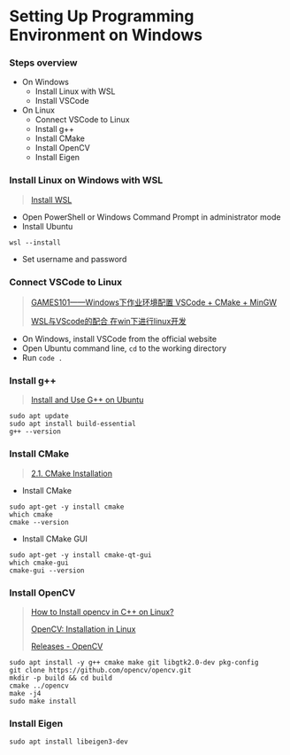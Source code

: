 # Setting Up Programming Environment on Windows
### Steps overview
- On Windows
  - Install Linux with WSL
  - Install VSCode
- On Linux
  - Connect VSCode to Linux
  - Install g++
  - Install CMake
  - Install OpenCV
  - Install Eigen

### Install Linux on Windows with WSL
> [Install WSL](https://learn.microsoft.com/en-us/windows/wsl/install)
>

- Open PowerShell or Windows Command Prompt in administrator mode
- Install Ubuntu
```
wsl --install
```
- Set username and password

### Connect VSCode to Linux
> [GAMES101——Windows下作业环境配置 VSCode + CMake + MinGW](https://www.bilibili.com/video/BV1Mo4y197g4/?spm_id_from=333.337.search-card.all.click&vd_source=da443e71bf5e7fefec997d649b02e803)
> 
> [WSL与VScode的配合 在win下进行linux开发](https://www.bilibili.com/video/BV1QJ411x7Yi/?spm_id_from=333.337.search-card.all.click&vd_source=da443e71bf5e7fefec997d649b02e803)
>

- On Windows, install VSCode from the official website
- Open Ubuntu command line, `cd` to the working directory
- Run `code .`

### Install g++
> [Install and Use G++ on Ubuntu](https://linuxhint.com/install-and-use-g-on-ubuntu/)
>

```
sudo apt update
sudo apt install build-essential
g++ --version
```

### Install CMake
> [2.1. CMake Installation](https://cgold.readthedocs.io/en/latest/first-step/installation.html)
>

- Install CMake
```
sudo apt-get -y install cmake
which cmake
cmake --version
```

- Install CMake GUI
```
sudo apt-get -y install cmake-qt-gui
which cmake-gui
cmake-gui --version
```

### Install OpenCV
> [How to Install opencv in C++ on Linux?](https://www.geeksforgeeks.org/how-to-install-opencv-in-c-on-linux/)
>
> [OpenCV: Installation in Linux](https://docs.opencv.org/4.x/d7/d9f/tutorial_linux_install.html)
>
> [Releases - OpenCV](https://opencv.org/releases/)
>

```
sudo apt install -y g++ cmake make git libgtk2.0-dev pkg-config
git clone https://github.com/opencv/opencv.git
mkdir -p build && cd build
cmake ../opencv
make -j4
sudo make install
```

### Install Eigen
```
sudo apt install libeigen3-dev
```
